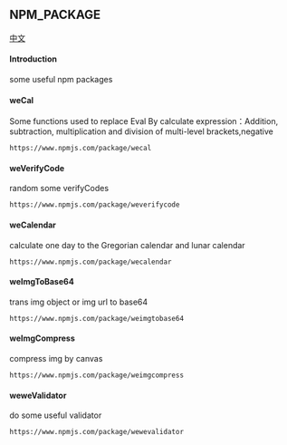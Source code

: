 ## NPM_PACKAGE

[中文](https://github.com/ougege/npm_package/blob/master/README-CN.md '中文')

#### Introduction
some useful npm packages

#### weCal
Some functions used to replace Eval By calculate expression：Addition, subtraction, multiplication and division of multi-level brackets,negative
```
https://www.npmjs.com/package/wecal
```

#### weVerifyCode
random some verifyCodes
```
https://www.npmjs.com/package/weverifycode
```

#### weCalendar
calculate one day to the Gregorian calendar and lunar calendar
```
https://www.npmjs.com/package/wecalendar
```

#### weImgToBase64
trans img object or img url to base64
```
https://www.npmjs.com/package/weimgtobase64
```

#### weImgCompress
compress img by canvas
```
https://www.npmjs.com/package/weimgcompress
```

#### weweValidator
do some useful validator
```
https://www.npmjs.com/package/wewevalidator
```
